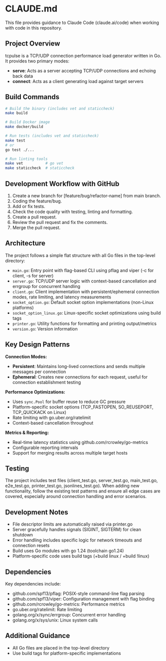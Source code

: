 # CLAUDE.md

This file provides guidance to Claude Code (claude.ai/code) when working with code in this repository.

## Project Overview

tcpulse is a TCP/UDP connection performance load generator written in Go. It provides two primary modes:
- **serve**: Acts as a server accepting TCP/UDP connections and echoing back data
- **connect**: Acts as a client generating load against target servers

## Build Commands

```bash
# Build the binary (includes vet and staticcheck)
make build

# Build Docker image
make docker/build

# Run tests (includes vet and staticcheck)
make test
# or
go test ./...

# Run linting tools
make vet          # go vet
make staticcheck  # staticcheck
```

## Development Workflow with GitHub

1. Create a new branch for [feature/bug/refactor-name] from main branch.
2. Coding the feature/bug.
3. Add or fix tests.
4. Check the code quality with testing, linting and formatting.
5. Create a pull request.
6. Review the pull request and fix the comments.
7. Merge the pull request.

## Architecture

The project follows a simple flat structure with all Go files in the top-level directory:

- `main.go`: Entry point with flag-based CLI using pflag and viper (-c for client, -s for server)
- `server.go`: TCP/UDP server logic with context-based cancellation and errgroup for concurrent handling
- `client.go`: Client implementation with persistent/ephemeral connection modes, rate limiting, and latency measurements
- `socket_option.go`: Default socket option implementations (non-Linux platforms)
- `socket_option_linux.go`: Linux-specific socket optimizations using build tags
- `printer.go`: Utility functions for formatting and printing output/metrics
- `version.go`: Version information

## Key Design Patterns

**Connection Modes:**
- **Persistent**: Maintains long-lived connections and sends multiple messages per connection
- **Ephemeral**: Creates new connections for each request, useful for connection establishment testing

**Performance Optimizations:**
- Uses `sync.Pool` for buffer reuse to reduce GC pressure
- Platform-specific socket options (TCP_FASTOPEN, SO_REUSEPORT, TCP_QUICKACK on Linux)
- Rate limiting with go.uber.org/ratelimit
- Context-based cancellation throughout

**Metrics & Reporting:**
- Real-time latency statistics using github.com/rcrowley/go-metrics
- Configurable reporting intervals
- Support for merging results across multiple target hosts

## Testing

The project includes test files (client_test.go, server_test.go, main_test.go, e2e_test.go, printer_test.go, jsonlines_test.go). When adding new functionality, follow the existing test patterns and ensure all edge cases are covered, especially around connection handling and error scenarios.

## Development Notes

- File descriptor limits are automatically raised via printer.go
- Server gracefully handles signals (SIGINT, SIGTERM) for clean shutdown
- Error handling includes specific logic for network timeouts and connection resets
- Build uses Go modules with go 1.24 (toolchain go1.24)
- Platform-specific code uses build tags (+build linux / +build !linux)

## Dependencies

Key dependencies include:
- github.com/spf13/pflag: POSIX-style command-line flag parsing
- github.com/spf13/viper: Configuration management with flag binding
- github.com/rcrowley/go-metrics: Performance metrics
- go.uber.org/ratelimit: Rate limiting
- golang.org/x/sync/errgroup: Concurrent error handling
- golang.org/x/sys/unix: Linux system calls

## Additional Guidance

- All Go files are placed in the top-level directory
- Use build tags for platform-specific implementations
